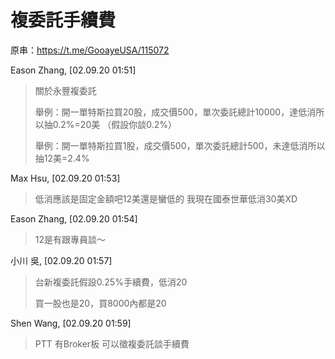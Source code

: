 # 複委託手續費

原串：<https://t.me/GooayeUSA/115072>

Eason Zhang, [02.09.20 01:51]

> 關於永豐複委託
> 
> 舉例：開一單特斯拉買20股，成交價500，單次委託總計10000，達低消所以抽0.2%=20美
> （假設你談0.2%）
> 
> 舉例：開一單特斯拉買1股，成交價500，單次委託總計500，未達低消所以抽12美=2.4%

Max Hsu, [02.09.20 01:53]

> 低消應該是固定金額吧12美還是蠻低的 我現在國泰世華低消30美XD

Eason Zhang, [02.09.20 01:54]

> 12是有跟專員談～

小川 吳, [02.09.20 01:57]

> 台新複委託假設0.25%手續費，低消20
>
> 買一股也是20，買8000內都是20

Shen Wang, [02.09.20 01:59]

> PTT 有Broker板 可以徵複委託談手續費
